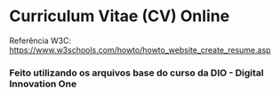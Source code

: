 # Curriculum Vitae (CV) Online

Referência W3C: https://www.w3schools.com/howto/howto_website_create_resume.asp


### Feito utilizando os arquivos base do curso da DIO - Digital Innovation One